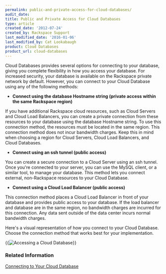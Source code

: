 ```yaml
---
permalink: public-and-private-access-for-cloud-databases/
audit_date:
title: Public and Private Access for Cloud Databases
type: article
created_date: '2012-07-24'
created_by: Rackspace Support
last_modified_date: '2016-01-06'
last_modified_by: Cat Lookabaugh
product: Cloud Databases
product_url: cloud-databases
---
```


Cloud Databases provides several options for connecting to your
database, giving you complete flexibility in how you access your
database. For increased security, your database is available on the
Rackspace private network by default. However, you can connect to your
Cloud Database using any of the following methods:

-   **Connect using the database Hostname string (private access within
    the same Rackspace region)**

If you have additional Rackspace cloud resources, such as Cloud Servers and Cloud Load Balancers, you can create a private
connection from these resources to your database using the database
Hostname string. To use this connection method, the resources must be
located in the same region. This connection method does not incur
bandwidth charges. Keep this in mind when choosing a region for Cloud
Servers, Cloud Load Balancers, and Cloud Databases.

-   **Connect using an ssh tunnel (public access)**

You can create a secure connection to a Cloud Server using an ssh
tunnel. Once you're connected to your server, you can use the MySQL
client, or a similar tool, to manage your database. This method lets you
connect external, non-Rackspace resources to your Cloud Database.

-   **Connect using a Cloud Load Balancer (public access)**

This connection method places a Cloud Load Balancer in front of your
database and provides public access to your database. If the load
balancer and database are in the same region, no bandwidth charges are
incurred for this connection. Any data sent outside of the data center
incurs normal bandwidth charges.

Here's a visual representation of how you connect to your Cloud
Database. Choose the connection method that works best for your
implementation.

{{<image alt="Accessing a Cloud Database" src="cloud-databases-network-illustration-rev2.png" title="Accessing a Cloud Database">}}

### Related Information

[Connecting to Your Cloud
Database](/how-to/connect-to-a-cloud-databases-instance "Connecting to Your Cloud Database")
